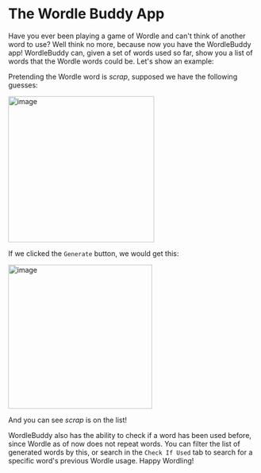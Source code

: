 # The Wordle Buddy App

Have you ever been playing a game of Wordle and can't think of another word to use? Well think no more, because now you have the WordleBuddy app! WordleBuddy can, given a set of words used so far, show you a list of words that the Wordle words could be. Let's show an example:

Pretending the Wordle word is *scrap*, supposed we have the following guesses:

<img width="294" alt="image" src="https://github.com/rfro20/WordleBuddy/assets/49159905/2e6256cb-7cca-42a5-beda-a5e9caba936f">

If we clicked the `Generate` button, we would get this:

<img width="290" alt="image" src="https://github.com/rfro20/WordleBuddy/assets/49159905/be3493d3-c1b1-4d2b-adea-a6dc269ebcf9">

And you can see *scrap* is on the list!

WordleBuddy also has the ability to check if a word has been used before, since Wordle as of now does not repeat words. You can filter the list of generated words by this, or search in the `Check If Used` tab to search for a specific word's previous Wordle usage. Happy Wordling!
